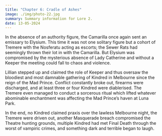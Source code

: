 ```yaml
---
title: "Chapter 6: Cradle of Ashes"
image: ./img/photo-22.jpg
summary: Summary information for Lore 2.
date: 13-05-2024
---
```


In the absence of an authority figure, the Camarilla once again sent an emissary to Elysium. This time it was not one solitary figure but a cohort of Tremere with the Nosferatu acting as escorts; the Sewer Rats had seemingly thrown their lot in with the Camarilla. But Elysium was compromised by the mysterious absence of Lady Catherine and without a Keeper the meeting could fall to chaos and violence.

Lillian stepped up and claimed the role of Keeper and thus oversaw the bloodiest and most damnable gathering of Kindred in Melbourne since the reign of the Mad Prince. Conflict constantly broke out, firearms were discharged, and at least three or four Kindred were diablerised. The Tremere even managed to conduct a sorcerous ritual which lifted whatever abominable enchantment was affecting the Mad Prince’s haven at Luna Park.

In the end, no Kindred claimed praxis over the lawless Melbourne night, the Tremere were driven out, another Masquerade breach compromised the Theatre hunting grounds, multiple Kindred had met Final Death through the worst of vampiric crimes, and something dark and terrible began to laugh.
